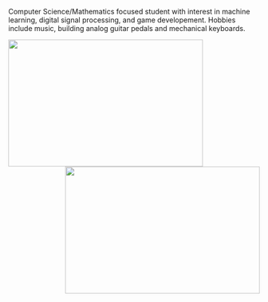 Computer Science/Mathematics focused student with interest in machine learning, digital signal processing, and game developement. Hobbies include music, building analog guitar pedals and mechanical keyboards.

<img align ="left" img width="390" height="255" src="https://github-readme-stats.vercel.app/api?username=bsumser&show_icons=true&theme=gruvbox">
<img align = "right" img width="390" height="255" src="https://github-readme-stats.vercel.app/api/top-langs/?username=bsumser&theme=gruvbox&hide=c#">

<!--
**bsumser/bsumser** is a ✨ _special_ ✨ repository because its `README.md` (this file) appears on your GitHub profile.

Here are some ideas to get you started:

- 🔭 I’m currently working on ...
- 🌱 I’m currently learning ...
- 👯 I’m looking to collaborate on ...
- 🤔 I’m looking for help with ...
- 💬 Ask me about ...
- 📫 How to reach me: ...
- 😄 Pronouns: ...
- ⚡ Fun fact: ...
-->
